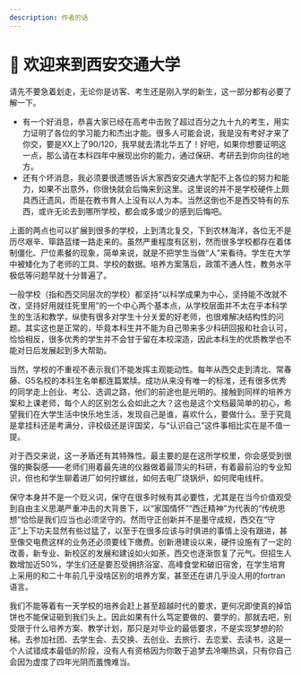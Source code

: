 ```yaml
---
description: 作者的话
---
```


# 👾 欢迎来到西安交通大学

请先不要急着划走，无论你是访客、考生还是刚入学的新生，这一部分都有必要了解一下。

* 有一个好消息，恭喜大家已经在高考中击败了超过百分之九十九的考生，用实力证明了各位的学习能力和杰出才能。很多人可能会说，我是没有考好才来了你交，要是XX上了90/120，我早就去清北华五了！好吧，如果你想要证明这一点，那么请在本科四年中展现出你的能力，通过保研、考研去到你向往的地方。
* 还有个坏消息，我必须要很遗憾告诉大家西安交通大学配不上各位的努力和能力，如果不出意外，你很快就会后悔来到这里。这里说的并不是学校硬件上颇具西迁遗风，而是在教书育人上没有以人为本。当然这倒也不是西交特有的东西，或许无论去到哪所学校，都会或多或少的感到后悔吧。

上面的两点也可以扩展到很多的学校，上到清北复交，下到农林海洋，各位无不是历尽艰辛、筚路蓝缕一路走来的。虽然严重程度有区别，然而很多学校都存在着体制僵化、尸位素餐的现象，简单来说，就是不把学生当做“人”来看待。学生在大学中被矮化为了老师的工具、学校的数据。培养方案落后，政策不通人性，教务水平极低等问题早就十分普遍了。

一般学校（指和西交同层次的学校）都坚持“以科学成果为中心，坚持能不改就不改，坚持好用就往死里用”的一个中心两个基本点，从学校层面并不太在乎本科学生的生活和教学，纵使有很多对学生十分关爱的好老师，也很难解决结构性的问题。其实这也是正常的，毕竟本科生并不能为自己带来多少科研回报和社会认可，恰恰相反，很多优秀的学生并不会甘于留在本校深造，因此本科生的优质教学也不能对日后发展起到多大帮助。

当然，学校的不重视不表示我们不能发挥主观能动性。每年从西交走到清北、常春藤、G5名校的本科生名单都连篇累牍。成功从来没有唯一的标准，还有很多优秀的同学走上创业、考公、选调之路，他们的前途也是光明的。接触到同样的培养方案和上课老师，每个人的区别怎么会如此之大？这也是这个文档最简单的初心，希望我们在大学生活中快乐地生活，发现自己是谁，喜欢什么，要做什么。至于究竟是拿挂科还是考满分，评校级还是评国奖，与“认识自己”这件事相比实在是不值一提。

对于西交来说，这一矛盾还有其特殊性。最主要的是在这所学校里，你会感受到很强的撕裂感——老师们用着最先进的仪器做着最顶尖的科研，有着最前沿的专业知识，但也和学生聊着进厂如何拧螺丝，如何去电厂烧锅炉，如何爬电线杆。

保守本身并不是一个贬义词，保守在很多时候有其必要性，尤其是在当今价值观受到自由主义思潮严重冲击的大背景下，以“家国情怀”“西迁精神”为代表的“传统思想”恰恰是我们应当也必须坚守的。然而守正创新并不是墨守成规，西交在“守正”上下功夫显然有些过猛了，以至于在很多应该与时俱进的事情上没有跟进，甚至像交电费这样的业务还必须要线下缴费。创新港建设以来，硬件设施有了一定的改善，新专业、新校区的发展和建设如火如荼，西交也逐渐恢复了元气。但招生人数增加近50%，学生们还是要忍受拥挤浴室、高峰食堂和破旧宿舍，在学生培育上采用的和二十年前几乎没啥区别的培养方案，甚至还在讲几乎没人用的fortran语言。

我们不能等着有一天学校的培养会赶上甚至超越时代的要求，更何况即使真的掉馅饼也不能保证砸到我们头上。因此如果有什么笃定要做的、要学的，那就去吧，别受限于什么培养方案、教学计划，那只是对毕业的最低要求，不是实现梦想的阶梯。去参加社团、去学生会、去交换、去创业、去旅行、去恋爱、去读书，这是一个人试错成本最低的阶段，没有人有资格因为你敢于追梦去冷嘲热讽，只有你自己会因为虚度了四年光阴而羞愧难当。

